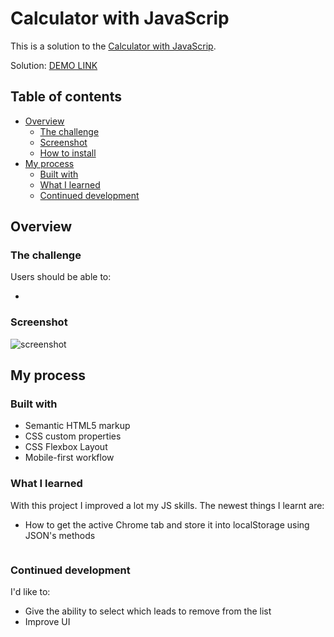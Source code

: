 # Calculator with JavaScrip

This is a solution to the [Calculator with JavaScrip]().

Solution: [DEMO LINK]()

## Table of contents

- [Overview](#overview)
  - [The challenge](#the-challenge)
  - [Screenshot](#screenshot)
  - [How to install](#how-to-install)
- [My process](#my-process)
  - [Built with](#built-with)
  - [What I learned](#what-i-learned)
  - [Continued development](#continued-development)

## Overview

### The challenge

Users should be able to:

- 

### Screenshot

![screenshot]()

<!-- ### How to install

- Clone Repo or Download Zip
- Visit chrome://extensions/ and turn on "Developer mode"
- Click "Load unpacked" button and navigate to the folder you downloaded
- That's it! 🎉 -->

## My process

### Built with

- Semantic HTML5 markup
- CSS custom properties
- CSS Flexbox Layout
- Mobile-first workflow

### What I learned

With this project I improved a lot my JS skills. The newest things I learnt are:

- How to get the active Chrome tab and store it into localStorage using JSON's methods

```js

```

### Continued development

I'd like to:

- Give the ability to select which leads to remove from the list
- Improve UI
